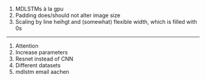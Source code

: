 1.  MDLSTMs à la gpu
2.  Padding does/should not alter image size
3.  Scaling by line heihgt and (somewhat) flexible width, which is filled with 0s

---

1.  Attention
2.  Increase parameters
3.  Resnet instead of CNN
4.  Different datasets
5.  mdlstm email aachen
